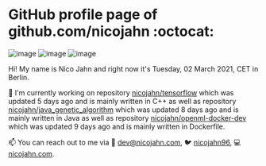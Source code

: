 # GitHub profile page of <!-- github -->github.com/nicojahn<!-- github --> :octocat:

![image](https://img.shields.io/badge/in%20progress%20since-aug.%201996-blue?style=flat) ![image](https://img.shields.io/badge/runs%20on-caffeine-brown?style=flat&logo=buy-me-a-coffee&logoColor=brown) ![image](https://img.shields.io/badge/homepage-blank-white?style=flat&?link=https://nicojahn.com&link=https://nicojahn.com)

Hi! My name is <!-- name -->Nico Jahn<!-- name --> and right now it's <!-- date -->Tuesday, 02 March 2021, CET<!-- date --> in <!-- city -->Berlin<!-- city -->.

🔭 I'm currently working on <!-- projects -->repository [nicojahn/tensorflow](https://github.com/nicojahn/tensorflow) which was updated 5 days ago and is mainly written in C++ as well as repository [nicojahn/java_genetic_algorithm](https://github.com/nicojahn/java_genetic_algorithm) which was updated 8 days ago and is mainly written in Java as well as repository [nicojahn/openml-docker-dev](https://github.com/nicojahn/openml-docker-dev) which was updated 9 days ago and is mainly written in Dockerfile<!-- projects -->.

📫 You can reach out to me via <!-- contact -->:email: dev@nicojahn.com, :bird: [nicojahn96](https://twitter.com/nicojahn96), :computer: [nicojahn.com](https://nicojahn.com)<!-- contact -->.
